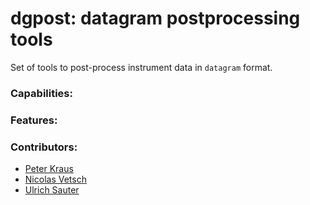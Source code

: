 # dgpost: datagram postprocessing tools

Set of tools to post-process instrument data in `datagram` format.

### Capabilities:

### Features:

### Contributors:
- [Peter Kraus](http://github.com/PeterKraus)
- [Nicolas Vetsch](http://github.com/vetschn)
- [Ulrich Sauter](http://github.com/ileu)
